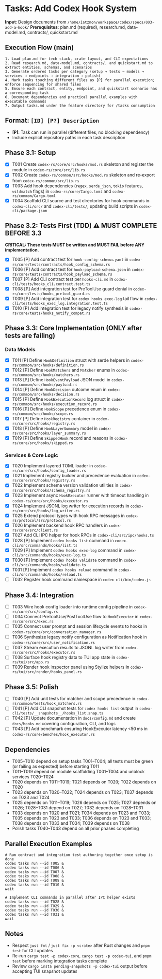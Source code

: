# Tasks: Add Codex Hook System

**Input**: Design documents from `/home/iatzmon/workspace/codex/specs/003-add-a-hook/`
**Prerequisites**: plan.md (required), research.md, data-model.md, contracts/, quickstart.md

## Execution Flow (main)
```
1. Load plan.md for tech stack, crate layout, and CLI expectations
2. Read research.md, data-model.md, contracts/, and quickstart.md to extract entities, schemas, and scenarios
3. Generate ordered tasks per category (setup → tests → models → services → endpoints → integration → polish)
4. Mark tasks touching different files as [P] for parallel execution; enforce sequencing for shared files
5. Ensure each contract, entity, endpoint, and quickstart scenario has a corresponding task
6. Document dependencies and practical parallel examples with executable commands
7. Output tasks.md under the feature directory for /tasks consumption
```

## Format: `[ID] [P?] Description`
- **[P]**: Task can run in parallel (different files, no blocking dependency)
- Include explicit repository paths in each task description

## Phase 3.1: Setup
- [X] T001 Create `codex-rs/core/src/hooks/mod.rs` skeleton and register the module in `codex-rs/core/src/lib.rs`
- [X] T002 Create `codex-rs/common/src/hooks/mod.rs` skeleton and re-export from `codex-rs/common/src/lib.rs`
- [X] T003 Add hook dependencies (`regex`, `serde_json`, `tokio` features, `wildmatch` flags) in `codex-rs/core/Cargo.toml` and `codex-rs/common/Cargo.toml`
- [X] T004 Scaffold CLI source and test directories for hook commands in `codex-cli/src/` and `codex-cli/tests/`, updating build scripts in `codex-cli/package.json`

## Phase 3.2: Tests First (TDD) ⚠️ MUST COMPLETE BEFORE 3.3
**CRITICAL: These tests MUST be written and MUST FAIL before ANY implementation.**
- [X] T005 [P] Add contract test for `hook-config-schema.yaml` in `codex-rs/core/tests/contracts/hook_config_schema.rs`
- [X] T006 [P] Add contract test for `hook-payload-schema.json` in `codex-rs/core/tests/contracts/hook_payload_schema.rs`
- [X] T007 [P] Add CLI contract test per `hooks-cli.md` in `codex-cli/tests/hooks_cli.contract.test.ts`
- [X] T008 [P] Add integration test for PreToolUse guard denial in `codex-rs/core/tests/hooks_pretool_guard.rs`
- [X] T009 [P] Add integration test for `codex hooks exec-log` tail flow in `codex-cli/tests/hooks_exec_log.integration.test.ts`
- [X] T010 [P] Add integration test for legacy notify synthesis in `codex-rs/core/tests/hooks_notify_compat.rs`

## Phase 3.3: Core Implementation (ONLY after tests are failing)
### Data Models
- [X] T011 [P] Define `HookDefinition` struct with serde helpers in `codex-rs/common/src/hooks/definition.rs`
- [X] T012 [P] Define `HookMatchers` and `Matcher` enums in `codex-rs/common/src/hooks/matchers.rs`
- [X] T013 [P] Define `HookEventPayload` JSON model in `codex-rs/common/src/hooks/payload.rs`
- [X] T014 [P] Define `HookDecision` outcome enum in `codex-rs/common/src/hooks/decision.rs`
- [X] T015 [P] Define `HookExecutionRecord` log struct in `codex-rs/common/src/hooks/execution_record.rs`
- [X] T016 [P] Define `HookScope` precedence enum in `codex-rs/common/src/hooks/scope.rs`
- [X] T017 [P] Define `HookRegistry` container in `codex-rs/core/src/hooks/registry.rs`
- [X] T018 [P] Define `HookLayerSummary` model in `codex-rs/core/src/hooks/layer_summary.rs`
- [X] T019 [P] Define `SkippedHook` record and reasons in `codex-rs/core/src/hooks/skipped.rs`

### Services & Core Logic
- [X] T020 Implement layered TOML loader in `codex-rs/core/src/hooks/config_loader.rs`
- [X] T021 Implement registry builder and precedence evaluation in `codex-rs/core/src/hooks/registry.rs`
- [X] T022 Implement schema version validation utilities in `codex-rs/core/src/hooks/schema_registry.rs`
- [X] T023 Implement async `HookExecutor` runner with timeout handling in `codex-rs/core/src/hooks/executor.rs`
- [X] T024 Implement JSONL log writer for execution records in `codex-rs/core/src/hooks/log_writer.rs`
- [X] T025 Extend protocol types with hook RPC messages in `codex-rs/protocol/src/protocol.rs`
- [X] T026 Implement backend hook RPC handlers in `codex-rs/core/src/client.rs`
- [X] T027 Add CLI IPC helper for hook RPCs in `codex-cli/src/ipc/hooks.ts`
- [X] T028 [P] Implement `codex hooks list` command in `codex-cli/src/commands/hooks/list.ts`
- [X] T029 [P] Implement `codex hooks exec-log` command in `codex-cli/src/commands/hooks/exec-log.ts`
- [X] T030 [P] Implement `codex hooks validate` command in `codex-cli/src/commands/hooks/validate.ts`
- [X] T031 [P] Implement `codex hooks reload` command in `codex-cli/src/commands/hooks/reload.ts`
- [ ] T032 Register hook command namespace in `codex-cli/bin/codex.js`

## Phase 3.4: Integration
- [ ] T033 Wire hook config loader into runtime config pipeline in `codex-rs/core/src/config.rs`
- [ ] T034 Connect PreToolUse/PostToolUse flow to `HookExecutor` in `codex-rs/core/src/exec.rs`
- [ ] T035 Connect user prompt and session lifecycle events to hooks in `codex-rs/core/src/conversation_manager.rs`
- [ ] T036 Synthesize legacy notify configuration as Notification hook in `codex-rs/core/src/user_notification.rs`
- [ ] T037 Stream execution results to JSONL log writer from `codex-rs/core/src/hooks/executor.rs`
- [ ] T038 Surface hook registry data to TUI app state in `codex-rs/tui/src/app.rs`
- [ ] T039 Render hook inspector panel using Stylize helpers in `codex-rs/tui/src/render/hooks_panel.rs`

## Phase 3.5: Polish
- [ ] T040 [P] Add unit tests for matcher and scope precedence in `codex-rs/common/tests/hook_matchers.rs`
- [ ] T041 [P] Add CLI snapshot tests for `codex hooks list` output in `codex-cli/tests/__snapshots__/hooks_list.snap.ts`
- [ ] T042 [P] Update documentation in `docs/config.md` and create `docs/hooks.md` covering configuration, CLI, and logs
- [ ] T043 [P] Add benchmark ensuring HookExecutor latency <50 ms in `codex-rs/core/benches/hook_executor.rs`

## Dependencies
- T005–T010 depend on setup tasks T001–T004; all tests must be green (or failing as expected) before starting T011
- T011–T019 depend on module scaffolding T001–T004 and unblock services T020–T024
- T020 depends on T011–T019; T021 depends on T020; T022 depends on T020
- T023 depends on T020–T022; T024 depends on T023; T037 depends on T023 and T024
- T025 depends on T011–T019; T026 depends on T025; T027 depends on T026; T028–T031 depend on T027; T032 depends on T028–T031
- T033 depends on T020 and T021; T034 depends on T023 and T033; T035 depends on T023 and T033; T036 depends on T023 and T033; T038 depends on T033 and T034; T039 depends on T038
- Polish tasks T040–T043 depend on all prior phases completing

## Parallel Execution Examples
```
# Run contract and integration test authoring together once setup is done
codex tasks run --id T005 &
codex tasks run --id T006 &
codex tasks run --id T007 &
codex tasks run --id T008 &
codex tasks run --id T009 &
codex tasks run --id T010 &
wait

# Implement CLI commands in parallel after IPC helper exists
codex tasks run --id T028 &
codex tasks run --id T029 &
codex tasks run --id T030 &
codex tasks run --id T031 &
wait
```

## Notes
- Respect `just fmt` / `just fix -p <crate>` after Rust changes and `pnpm test` for CLI updates
- Re-run `cargo test -p codex-core`, `cargo test -p codex-tui`, and `pnpm test` before marking integration tasks complete
- Review `cargo insta pending-snapshots -p codex-tui` output before accepting TUI snapshot updates
